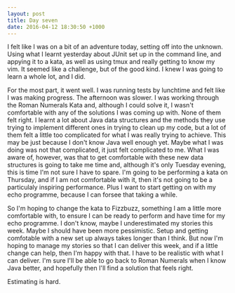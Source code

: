 ```yaml
---
layout: post
title: Day seven
date: 2016-04-12 18:30:50 +1000
---
```


I felt like I was on a bit of an adventure today, setting off into the unknown.  Using what I learnt yesterday about JUnit set up in the command line, and appying it to a kata, as well as using tmux and really getting to know my vim.  It seemed like a challenge, but of the good kind.  I knew I was going to learn a whole lot, and I did.

For the most part, it went well.  I was running tests by lunchtime and felt like I was making progress. The afternoon was slower.  I was working through the Roman Numerals Kata and, although I could solve it, I wasn't comfortable with any of the solutions I was coming up with.  None of them felt right.  I learnt a lot about Java data structures and the methods they use trying to implement different ones in trying to clean up my code, but a lot of them felt a little too complicated for what I was really trying to achieve.  This may be just because I don't know Java well enough yet.  Maybe what I was doing was not that complicated, it just felt complicated to me.  What I was aware of, however, was that to get comfortable with these new data structures is going to take me time and, although it's only Tuesday evening, this is time I'm not sure I have to spare.  I'm going to be performing a kata on Thursday, and if I am not comfortable with it, then it's not going to be a particulaly inspiring performance.  Plus I want to start getting on with my echo programme, because I can forsee that taking a while.

So I'm hoping to change the kata to Fizzbuzz, something I am a little more comfortable with, to ensure I can be ready to perform and have time for my echo programme.  I don't know, maybe I underestimated my stories this week.  Maybe I should have been more pessimistic.  Setup and getting comfotable with a new set up always takes longer than I think.  But now I'm hoping to manage my stories so that I can deliver this week, and if a little change can help, then I'm happy with that.  I have to be realistic with what I can deliver.  I'm sure I'll be able to go back to Roman Numerals when I know Java better, and hopefully then I'll find a solution that feels right.

Estimating is hard.

